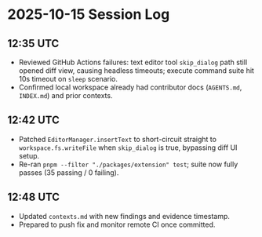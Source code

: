 # 2025-10-15 Session Log

## 12:35 UTC
- Reviewed GitHub Actions failures: text editor tool `skip_dialog` path still opened diff view, causing headless timeouts; execute command suite hit 10s timeout on `sleep` scenario.
- Confirmed local workspace already had contributor docs (`AGENTS.md`, `INDEX.md`) and prior contexts.

## 12:42 UTC
- Patched `EditorManager.insertText` to short-circuit straight to `workspace.fs.writeFile` when `skip_dialog` is true, bypassing diff UI setup.
- Re-ran `pnpm --filter "./packages/extension" test`; suite now fully passes (35 passing / 0 failing).

## 12:48 UTC
- Updated `contexts.md` with new findings and evidence timestamp.
- Prepared to push fix and monitor remote CI once committed.
